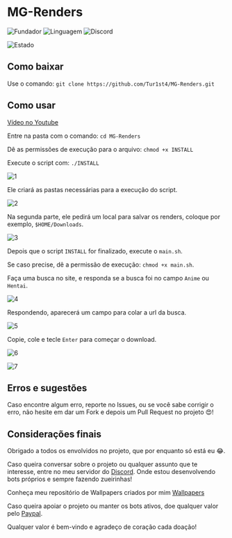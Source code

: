 # MG-Renders
![Fundador](https://img.shields.io/badge/Fundador-Tur1st4-red.svg?style=for-the-badge&logo=arch-linux) ![Linguagem](https://img.shields.io/badge/Linguagem-Shell%20Bash%20Script-blue.svg?style=for-the-badge&logo=PowerShell) ![Discord](https://img.shields.io/badge/Chat-Discord-blue.svg?style=for-the-badge&logo=Discord)

![Estado](https://img.shields.io/badge/Estado-Em%20Constru%C3%A7%C3%A3o-green.svg?style=for-the-badge)

## Como baixar

Use o comando: `git clone https://github.com/Tur1st4/MG-Renders.git`

## Como usar

[Vídeo no Youtube](https://youtu.be/MfxeHZ1gRtA)

Entre na pasta com o comando: `cd MG-Renders`

Dê as permissões de execução para o arquivo: `chmod +x INSTALL`

Execute o script com: `./INSTALL`

![1](https://user-images.githubusercontent.com/39463391/57049694-8fa9d900-6c4f-11e9-87ec-384739d6071e.png)

Ele criará as pastas necessárias para a execução do script.

![2](https://user-images.githubusercontent.com/39463391/57049696-90426f80-6c4f-11e9-82ab-7c8630d5efa5.png)

Na segunda parte, ele pedirá um local para salvar os renders, coloque por exemplo, `$HOME/Downloads`.

![3](https://user-images.githubusercontent.com/39463391/57049697-90426f80-6c4f-11e9-949e-ff3fc3ddd861.png)

Depois que o script `INSTALL` for finalizado, execute o `main.sh`.

Se caso precise, dê a permissão de execução: `chmod +x main.sh`.

Faça uma busca no site, e responda se a busca foi no campo `Anime` ou `Hentai`.

![4](https://user-images.githubusercontent.com/39463391/57049698-90db0600-6c4f-11e9-92de-a9b2a9ea27c3.png)

Respondendo, aparecerá um campo para colar a url da busca.

![5](https://user-images.githubusercontent.com/39463391/57049700-90db0600-6c4f-11e9-8836-812646765f9d.png)

Copie, cole e tecle `Enter` para começar o download.

![6](https://user-images.githubusercontent.com/39463391/57049702-90db0600-6c4f-11e9-9a57-7b6bfb8959bb.png)

![7](https://user-images.githubusercontent.com/39463391/57049703-91739c80-6c4f-11e9-88de-f6f55722a7d3.png)

## Erros e sugestões

Caso encontre algum erro, reporte no Issues, ou se você sabe corrigir o erro, não hesite em dar um Fork e depois um Pull Request no projeto :heart_eyes:!

## Considerações finais

Obrigado a todos os envolvidos no projeto, que por enquanto só está eu :joy:.



Caso queira conversar sobre o projeto ou qualquer assunto que te interesse, entre no meu servidor do [Discord](https://discord.gg/HjRDBQQ).
Onde estou desenvolvendo bots próprios e sempre fazendo zueirinhas!

Conheça meu repositório de Wallpapers criados por mim [Wallpapers](https://github.com/Tur1st4/Wallpapers)

Caso queira apoiar o projeto ou manter os bots ativos, doe qualquer valor pelo [Paypal](https://www.paypal.com/cgi-bin/webscr?cmd=_s-xclick&hosted_button_id=WFKSH5C6K6XAG&source=url).

Qualquer valor é bem-vindo e agradeço de coração cada doação!
